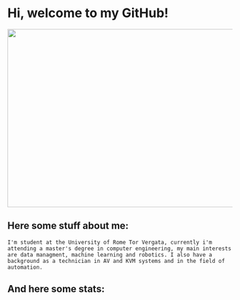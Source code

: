 <div align="left">
  <h1>Hi, welcome to my GitHub!</h1>
</div>

<div align="center">
  <img src="https://gifdb.com/images/high/jujutsu-kaisen-satoru-gojo-frolic-bgi6v62j3dpb17nx.gif" width="700" height="400"/>
</div>

## Here some stuff about me:
    I'm student at the University of Rome Tor Vergata, currently i'm attending a master's degree in computer engineering, my main interests are data managment, machine learning and robotics. I also have a background as a technician in AV and KVM systems and in the field of automation.
## And here some stats:

